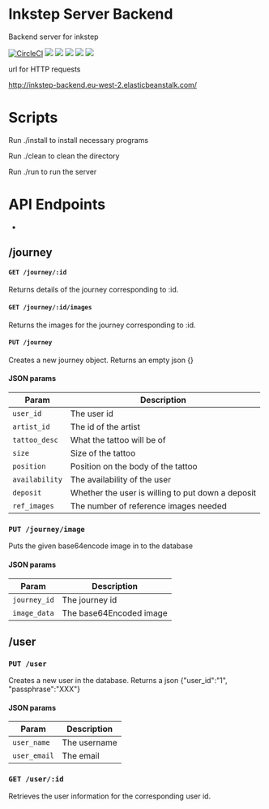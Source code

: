 # Inkstep Server Backend
Backend server for inkstep


[![CircleCI](https://circleci.com/gh/inkstep/backend.svg?style=svg)](https://circleci.com/gh/inkstep/backend)
![](https://img.shields.io/badge/database-postgres-purple.svg)
![](https://img.shields.io/badge/dependancies-gradle-green.svg)
![](https://img.shields.io/badge/container-docker-blue.svg)
![](https://img.shields.io/badge/server-aws-yellow.svg)
![](https://img.shields.io/badge/project-inkstep-black.svg)

url for HTTP requests

<http://inkstep-backend.eu-west-2.elasticbeanstalk.com/>

# Scripts
Run ./install to install necessary programs

Run ./clean to clean the directory

Run ./run to run the server

# API Endpoints

-
## /journey

#### `GET /journey/:id`

Returns details of the journey corresponding to :id.

#### `GET /journey/:id/images`

Returns the images for the journey corresponding to :id.

#### `PUT /journey`

Creates a new journey object. Returns an empty json {}

#### JSON params

| Param | Description |
| ---- | ------ |
| `user_id` | The user id |
| `artist_id` | The id of the artist |
| `tattoo_desc` | What the tattoo will be of |
| `size` | Size of the tattoo |
| `position` | Position on the body of the tattoo |
| `availability` | The availability of the user |
| `deposit` | Whether the user is willing to put down a deposit |
| `ref_images` | The number of reference images needed |

### `PUT /journey/image`

Puts the given base64encode image in to the database

#### JSON params

| Param | Description |
| ---- | ------ |
| `journey_id` | The journey id |
| `image_data` | The base64Encoded image |


## /user
### `PUT /user`

Creates a new user in the database. Returns a json {"user_id":"1", "passphrase":"XXX"}

#### JSON params

| Param | Description |
| ---- | ------ |
| `user_name` | The username |
| `user_email` | The email |

### `GET /user/:id`

Retrieves the user information for the corresponding user id.
